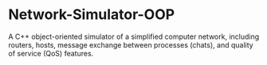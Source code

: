 # Network-Simulator-OOP
A C++ object-oriented simulator of a simplified computer network, including routers, hosts, message exchange between processes (chats), and quality of service (QoS) features.
